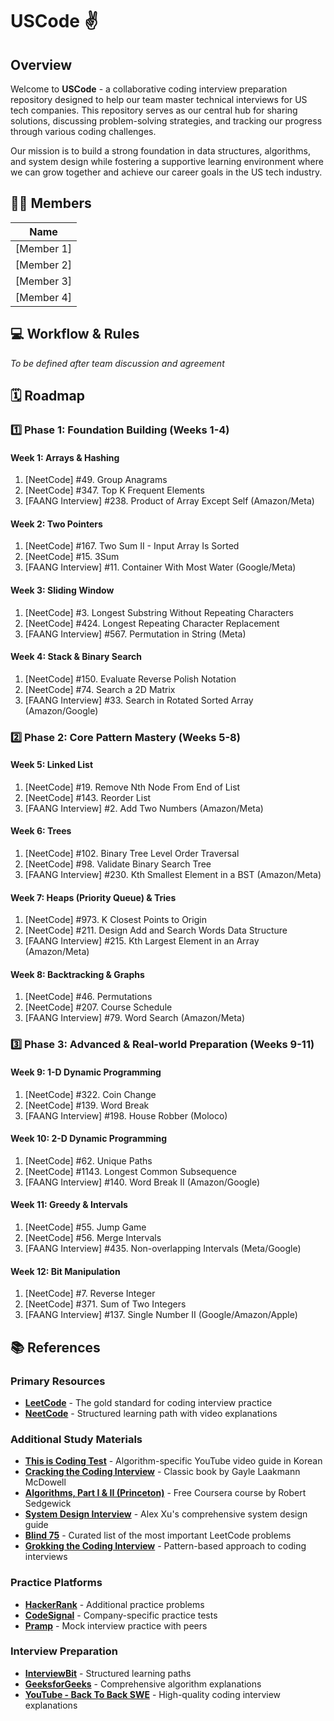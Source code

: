 # USCode ✌️

## Overview

Welcome to **USCode** - a collaborative coding interview preparation repository designed to help our team master technical interviews for US tech companies. This repository serves as our central hub for sharing solutions, discussing problem-solving strategies, and tracking our progress through various coding challenges.

Our mission is to build a strong foundation in data structures, algorithms, and system design while fostering a supportive learning environment where we can grow together and achieve our career goals in the US tech industry.

## 🧑‍💻 Members

| Name | 
|------|
| [Member 1] |
| [Member 2] |
| [Member 3] |
| [Member 4] |

## 💻 Workflow & Rules

*To be defined after team discussion and agreement*

## 🗓️ Roadmap

### 1️⃣ Phase 1: Foundation Building (Weeks 1-4)

#### Week 1: Arrays & Hashing
1. [NeetCode] #49. Group Anagrams
2. [NeetCode] #347. Top K Frequent Elements
3. [FAANG Interview] #238. Product of Array Except Self (Amazon/Meta)

#### Week 2: Two Pointers
1. [NeetCode] #167. Two Sum II - Input Array Is Sorted
2. [NeetCode] #15. 3Sum
3. [FAANG Interview] #11. Container With Most Water (Google/Meta)

#### Week 3: Sliding Window
1. [NeetCode] #3. Longest Substring Without Repeating Characters
2. [NeetCode] #424. Longest Repeating Character Replacement
3. [FAANG Interview] #567. Permutation in String (Meta)

#### Week 4: Stack & Binary Search
1. [NeetCode] #150. Evaluate Reverse Polish Notation
2. [NeetCode] #74. Search a 2D Matrix
3. [FAANG Interview] #33. Search in Rotated Sorted Array (Amazon/Google)

### 2️⃣ Phase 2: Core Pattern Mastery (Weeks 5-8)

#### Week 5: Linked List
1. [NeetCode] #19. Remove Nth Node From End of List
2. [NeetCode] #143. Reorder List
3. [FAANG Interview] #2. Add Two Numbers (Amazon/Meta)

#### Week 6: Trees
1. [NeetCode] #102. Binary Tree Level Order Traversal
2. [NeetCode] #98. Validate Binary Search Tree
3. [FAANG Interview] #230. Kth Smallest Element in a BST (Amazon/Meta)

#### Week 7: Heaps (Priority Queue) & Tries
1. [NeetCode] #973. K Closest Points to Origin
2. [NeetCode] #211. Design Add and Search Words Data Structure
3. [FAANG Interview] #215. Kth Largest Element in an Array (Amazon/Meta)

#### Week 8: Backtracking & Graphs
1. [NeetCode] #46. Permutations
2. [NeetCode] #207. Course Schedule
3. [FAANG Interview] #79. Word Search (Amazon/Meta)

### 3️⃣ Phase 3: Advanced & Real-world Preparation (Weeks 9-11)

#### Week 9: 1-D Dynamic Programming
1. [NeetCode] #322. Coin Change
2. [NeetCode] #139. Word Break
3. [FAANG Interview] #198. House Robber (Moloco)

#### Week 10: 2-D Dynamic Programming
1. [NeetCode] #62. Unique Paths
2. [NeetCode] #1143. Longest Common Subsequence
3. [FAANG Interview] #140. Word Break II (Amazon/Google)

#### Week 11: Greedy & Intervals
1. [NeetCode] #55. Jump Game
2. [NeetCode] #56. Merge Intervals
3. [FAANG Interview] #435. Non-overlapping Intervals (Meta/Google)

#### Week 12: Bit Manipulation
1. [NeetCode] #7. Reverse Integer
2. [NeetCode] #371. Sum of Two Integers
3. [FAANG Interview] #137. Single Number II (Google/Amazon/Apple)

## 📚 References

### Primary Resources
- **[LeetCode](https://leetcode.com/)** - The gold standard for coding interview practice
- **[NeetCode](https://neetcode.io/)** - Structured learning path with video explanations

### Additional Study Materials
- **[This is Coding Test](https://www.youtube.com/playlist?list=PLRx0vPvlEmdAghTr5mXQxGpHjWqSz0dgC)** - Algorithm-specific YouTube video guide in Korean
- **[Cracking the Coding Interview](https://www.crackingthecodinginterview.com/)** - Classic book by Gayle Laakmann McDowell
- **[Algorithms, Part I & II (Princeton)](https://www.coursera.org/learn/algorithms-part1)** - Free Coursera course by Robert Sedgewick
- **[System Design Interview](https://www.leantowards.com/)** - Alex Xu's comprehensive system design guide
- **[Blind 75](https://leetcode.com/discuss/general-discussion/460599/blind-75-leetcode-questions)** - Curated list of the most important LeetCode problems
- **[Grokking the Coding Interview](https://www.educative.io/courses/grokking-the-coding-interview)** - Pattern-based approach to coding interviews

### Practice Platforms
- **[HackerRank](https://www.hackerrank.com/)** - Additional practice problems
- **[CodeSignal](https://codesignal.com/)** - Company-specific practice tests
- **[Pramp](https://www.pramp.com/)** - Mock interview practice with peers

### Interview Preparation
- **[InterviewBit](https://www.interviewbit.com/)** - Structured learning paths
- **[GeeksforGeeks](https://www.geeksforgeeks.org/)** - Comprehensive algorithm explanations
- **[YouTube - Back To Back SWE](https://www.youtube.com/c/BackToBackSWE)** - High-quality coding interview explanations
